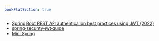 ```yaml
---
bookFlatSection: true
---
```


- [Spring Boot REST API authentication best practices using JWT (2022)](https://iamprafful.medium.com/spring-boot-rest-api-authentication-best-practices-using-jwt-2022-fd3d7ab61d3)
- [spring-security-jwt-guide](https://github.com/Snailclimb/spring-security-jwt-guide)
- [Mini Spring](https://github.com/DerekYRC/mini-spring/blob/main/README_CN.md)